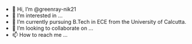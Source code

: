 - 👋 Hi, I’m @greenray-nik21
- 👀 I’m interested in ...
- 🌱 I’m currently pursuing B.Tech in ECE from the University of Calcutta.
- 💞️ I’m looking to collaborate on ...
- 📫 How to reach me ...

<!---
greenray-nik21/greenray-nik21 is a ✨ special ✨ repository because its `README.md` (this file) appears on your GitHub profile.
You can click the Preview link to take a look at your changes.
--->
